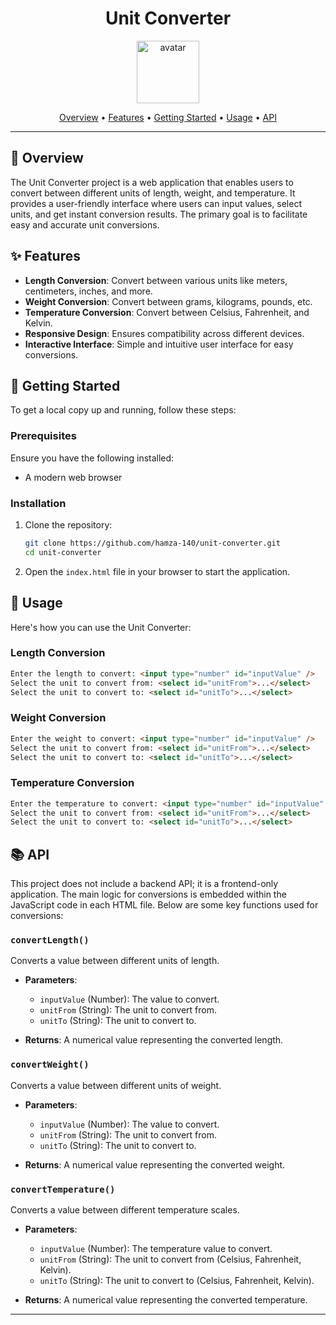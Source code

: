 

<div align="center">

  # Unit Converter

  <img src="https://play-lh.googleusercontent.com/R46vqH8qKkBTxEcTZJ3WzAfVaeG7xXHdKBCi6jnhoFadggWy8NoA3GfxnrSkpUYCxjE" height="100" alt="avatar" />

  [Overview](#🎯-overview) •
  [Features](#✨-features) •
  [Getting Started](#🚀-getting-started) •
  [Usage](#📘-usage) •
  [API](#📚-api)

</div>

---

## 🎯 Overview

The Unit Converter project is a web application that enables users to convert between different units of length, weight, and temperature. It provides a user-friendly interface where users can input values, select units, and get instant conversion results. The primary goal is to facilitate easy and accurate unit conversions.

## ✨ Features

- **Length Conversion**: Convert between various units like meters, centimeters, inches, and more.
- **Weight Conversion**: Convert between grams, kilograms, pounds, etc.
- **Temperature Conversion**: Convert between Celsius, Fahrenheit, and Kelvin.
- **Responsive Design**: Ensures compatibility across different devices.
- **Interactive Interface**: Simple and intuitive user interface for easy conversions.

## 🚀 Getting Started

To get a local copy up and running, follow these steps:

### Prerequisites

Ensure you have the following installed:

- A modern web browser

### Installation

1. Clone the repository:

    ```bash
    git clone https://github.com/hamza-140/unit-converter.git
    cd unit-converter
    ```

2. Open the `index.html` file in your browser to start the application.

## 📘 Usage

Here's how you can use the Unit Converter:

### Length Conversion

```html
Enter the length to convert: <input type="number" id="inputValue" />
Select the unit to convert from: <select id="unitFrom">...</select>
Select the unit to convert to: <select id="unitTo">...</select>
```

### Weight Conversion

```html
Enter the weight to convert: <input type="number" id="inputValue" />
Select the unit to convert from: <select id="unitFrom">...</select>
Select the unit to convert to: <select id="unitTo">...</select>
```

### Temperature Conversion

```html
Enter the temperature to convert: <input type="number" id="inputValue" />
Select the unit to convert from: <select id="unitFrom">...</select>
Select the unit to convert to: <select id="unitTo">...</select>
```

## 📚 API

This project does not include a backend API; it is a frontend-only application. The main logic for conversions is embedded within the JavaScript code in each HTML file. Below are some key functions used for conversions:

### `convertLength()`

Converts a value between different units of length.

- **Parameters**:
  - `inputValue` (Number): The value to convert.
  - `unitFrom` (String): The unit to convert from.
  - `unitTo` (String): The unit to convert to.

- **Returns**: A numerical value representing the converted length.

### `convertWeight()`

Converts a value between different units of weight.

- **Parameters**:
  - `inputValue` (Number): The value to convert.
  - `unitFrom` (String): The unit to convert from.
  - `unitTo` (String): The unit to convert to.

- **Returns**: A numerical value representing the converted weight.

### `convertTemperature()`

Converts a value between different temperature scales.

- **Parameters**:
  - `inputValue` (Number): The temperature value to convert.
  - `unitFrom` (String): The unit to convert from (Celsius, Fahrenheit, Kelvin).
  - `unitTo` (String): The unit to convert to (Celsius, Fahrenheit, Kelvin).

- **Returns**: A numerical value representing the converted temperature.

---


